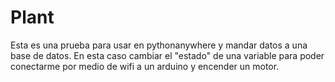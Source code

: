 # Plant
Esta es una prueba para usar en pythonanywhere y mandar datos a una base de datos. 
En esta caso cambiar el "estado" de una variable para poder conectarme por medio de wifi a un arduino y encender un motor.
